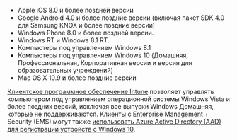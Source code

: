 
  - Apple iOS 8.0 и более поздней версии
  - Google Android 4.0 и более поздние версии (включая пакет SDK 4.0 для Samsung KNOX и более поздние версии)
  - Windows Phone 8.0 и более поздней версии.
  - Windows RT и Windows 8.1 RT.
  - Компьютеры под управлением Windows 8.1
  - Компьютеры под управлением Windows 10 (Домашняя, Профессиональная, Корпоративная версии и версия для образовательных учреждений)
  - Mac OS X 10.9 и более поздние версии

[Клиентское программное обеспечение Intune](/intune/deploy-use/manage-windows-pcs-with-microsoft-intune) позволяет управлять компьютером под управлением операционной системы Windows Vista и более поздних версий, исключая все выпуски Windows Домашняя, которые не поддерживаются.  Клиенты с Enterprise Management + Security (EMS) могут также [использовать Azure Active Directory (AAD) для регистрации устройств с Windows 10](set-up-windows-device-management-with-microsoft-intune.md#azure-active-directory-enrollment).


<!--HONumber=Sep16_HO2-->


